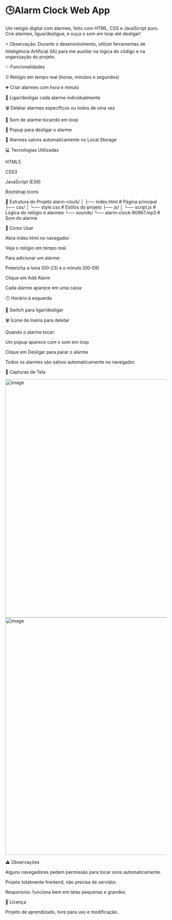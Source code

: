 # 🕒Alarm Clock Web App

Um relógio digital com alarmes, feito com HTML, CSS e JavaScript puro. Crie alarmes, ligue/desligue, e ouça o som em loop até desligar!

⚡ Observação: Durante o desenvolvimento, utilizei ferramentas de Inteligência Artificial (IA) para me auxiliar na lógica do código e na organização do projeto.

✨ Funcionalidades

⏰ Relógio em tempo real (horas, minutos e segundos)

➕ Criar alarmes com hora e minuto

🔄 Ligar/desligar cada alarme individualmente

🗑️ Deletar alarmes específicos ou todos de uma vez

🔔 Som de alarme tocando em loop

📢 Popup para desligar o alarme

💾 Alarmes salvos automaticamente no Local Storage

💻 Tecnologias Utilizadas

HTML5

CSS3

JavaScript (ES6)

Bootstrap Icons

📂 Estrutura do Projeto
alarm-clock/
│
├── index.html               # Página principal
├── css/
│   └── style.css            # Estilos do projeto
├── js/
│   └── script.js            # Lógica do relógio e alarmes
└── sounds/
    └── alarm-clock-90867.mp3   # Som do alarme

🚀 Como Usar

Abra index.html no navegador.

Veja o relógio em tempo real.

Para adicionar um alarme:

Preencha a hora (00–23) e o minuto (00–59)

Clique em Add Alarm

Cada alarme aparece em uma caixa:

🕑 Horário à esquerda

🔘 Switch para ligar/desligar

🗑️ Ícone de lixeira para deletar

Quando o alarme tocar:

Um popup aparece com o som em loop

Clique em Desligar para parar o alarme

Todos os alarmes são salvos automaticamente no navegador.

📸 Capturas de Tela

<img width="546" height="742" alt="image" src="https://github.com/user-attachments/assets/ed270e23-ef41-45fd-87c6-b003461bc752" />
<img width="674" height="739" alt="image" src="https://github.com/user-attachments/assets/093482cc-d5fd-4a3c-97e4-fa5b8a672775" />


⚠️ Observações

Alguns navegadores pedem permissão para tocar sons automaticamente.

Projeto totalmente frontend, não precisa de servidor.

Responsivo: funciona bem em telas pequenas e grandes.

📝 Licença

Projeto de aprendizado, livre para uso e modificação.

